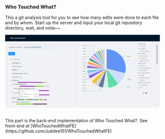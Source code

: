 ### Who Touched What?


This a git analysis tool for you to see how many edits were done to each file and by whom. Start up the server and input your local git repository directory, wait, and voila~~

![Home page](https://github.com/Jubilee101/WhoTouchedWhat/blob/main/img/demo.png)

<br />
This part is the back-end implementation of Who Touched What?. See front-end at [WhoTouchedWhatFE](https://github.com/Jubilee101/WhoTouchedWhatFE)



